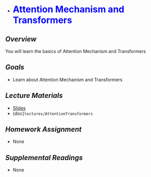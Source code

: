 * # <span style="color: blue;"><b>Attention Mechanism and Transformers</b></span>

## *Overview*
You will learn the basics of Attention Mechanism and Transformers

## *Goals*
* Learn about Attention Mechanism and Transformers

## *Lecture Materials*
* [Slides](https://docs.google.com/presentation/d/1ZHuK7TopASFSoyUoELKeCGT8bullhtSLcEkrp4ZueGg/edit?usp=sharing)
* {doc}`lectures/AttentionTransformers`

## *Homework Assignment*
* None

## *Supplemental Readings*
* None